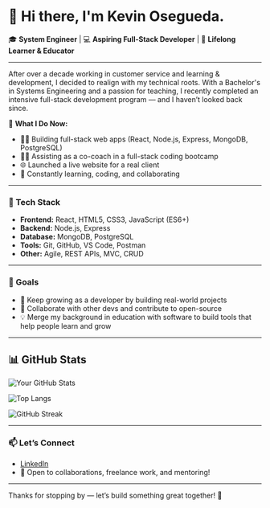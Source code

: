 # 👋 Hi there, I'm Kevin Osegueda.

🎓 **System Engineer** | 💻 **Aspiring Full-Stack Developer** | 🧠 **Lifelong Learner & Educator**

---

After over a decade working in customer service and learning & development, I decided to realign with my technical roots. With a Bachelor's in Systems Engineering and a passion for teaching, I recently completed an intensive full-stack development program — and I haven’t looked back since.

🔧 **What I Do Now:**
- 👨‍💻 Building full-stack web apps (React, Node.js, Express, MongoDB, PostgreSQL)
- 🧑‍🏫 Assisting as a co-coach in a full-stack coding bootcamp
- 🌐 Launched a live website for a real client
- 👥 Constantly learning, coding, and collaborating

---

### 🚀 Tech Stack
- **Frontend:** React, HTML5, CSS3, JavaScript (ES6+)
- **Backend:** Node.js, Express
- **Database:** MongoDB, PostgreSQL
- **Tools:** Git, GitHub, VS Code, Postman
- **Other:** Agile, REST APIs, MVC, CRUD

---

### 📌 Goals
- 🔄 Keep growing as a developer by building real-world projects
- 🤝 Collaborate with other devs and contribute to open-source
- 💡 Merge my background in education with software to build tools that help people learn and grow

---
## 📊 GitHub Stats

![Your GitHub Stats](https://github-readme-stats.vercel.app/api?username=yourusername&show_icons=true&theme=tokyonight)


![Top Langs](https://github-readme-stats.vercel.app/api/top-langs/?username=yourusername&layout=compact&theme=tokyonight)


![GitHub Streak](https://streak-stats.demolab.com?user=yourusername&theme=tokyonight&hide_border=true)

---

### 📫 Let’s Connect
- [LinkedIn](https://www.linkedin.com/in/kevin-osegueda/)  
- 💬 Open to collaborations, freelance work, and mentoring!

---

Thanks for stopping by — let’s build something great together! 🚀
